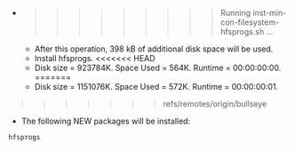 * >>>>>>>>> Running inst-min-con-filesystem-hfsprogs.sh ...
  * After this operation, 398 kB of additional disk space will be used.
  * Install hfsprogs.
<<<<<<< HEAD
  * Disk size = 923784K. Space Used = 564K. Runtime = 00:00:00:00.
=======
  * Disk size = 1151076K. Space Used = 572K. Runtime = 00:00:00:01.
>>>>>>> refs/remotes/origin/bullseye
  * The following NEW packages will be installed:
  ```bash
hfsprogs
  ```
